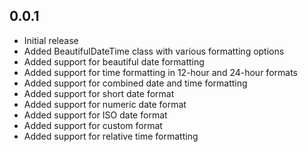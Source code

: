 ## 0.0.1

- Initial release
- Added BeautifulDateTime class with various formatting options
- Added support for beautiful date formatting
- Added support for time formatting in 12-hour and 24-hour formats
- Added support for combined date and time formatting
- Added support for short date format
- Added support for numeric date format
- Added support for ISO date format
- Added support for custom format
- Added support for relative time formatting
